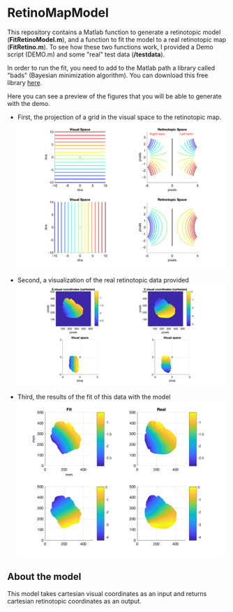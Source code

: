 # RetinoMapModel

This repository contains a Matlab function to generate a retinotopic model (**FitRetinoModel.m**),
and a function to fit the model to a real retinotopic map (**FitRetino.m**).
To see how these two functions work, I provided a Demo script (DEMO.m) and some "real" test data (**/testdata**).

In order to run the fit, you need to add to the Matlab path a library called "bads" (Bayesian minimization algorithm).
You can download this free library [here](https://github.com/lacerbi/bads).

Here you can see a preview of the figures that you will be able to generate with the demo.
* First, the projection of a grid in the visual space to the retinotopic map.
![DemoGrid](./figures/DemoGrid.png)

* Second, a visualization of the real retinotopic data provided
![RealRetino](./figures/RealRetino.png)

* Third, the results of the fit of this data with the model
![RealRetino](./figures/FitRetino.png)


## About the model
This model takes cartesian visual coordinates as an input and returns cartesian retinotopic coordinates as an output.
